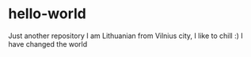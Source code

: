 # hello-world
Just another repository
I am Lithuanian from Vilnius city, I like to chill :) 
I have changed the world 
